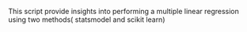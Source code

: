 This script provide insights into performing a multiple linear regression using two methods( statsmodel and scikit learn)
